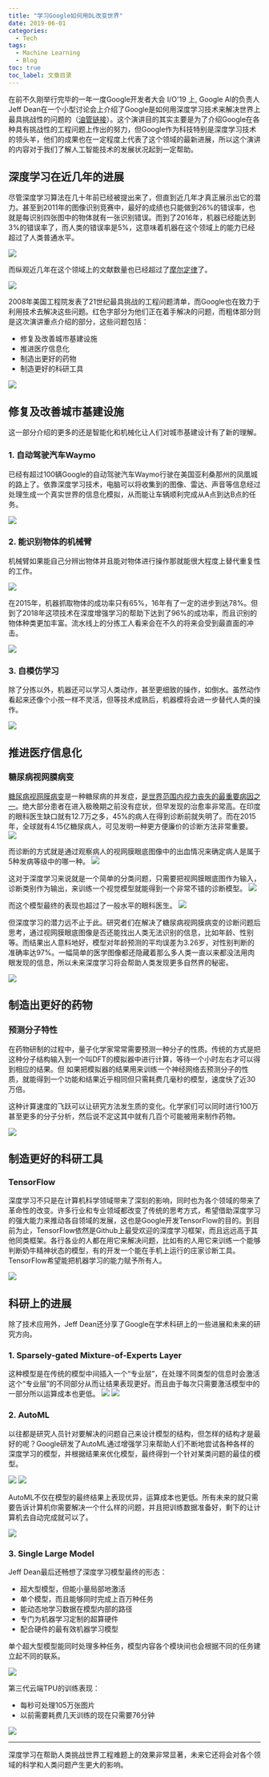 ```yaml
---
title: "学习Google如何用DL改变世界"
date: 2019-06-01
categories:
  - Tech
tags:
  - Machine Learning
  - Blog
toc: true
toc_label: 文章目录
---
```


在前不久刚举行完毕的一年一度Google开发者大会 I/O'19 上, Google AI的负责人Jeff Dean在一个小型讨论会上介绍了Google是如何用深度学习技术来解决世界上最具挑战性的问题的（[油管链接](https://www.youtube.com/watch?v=rP8CGyDbxBY&list=WL&index=14&t=0s)）。这个演讲目的其实主要是为了介绍Google在各种具有挑战性的工程问题上作出的努力，但Google作为科技特别是深度学习技术的领头羊，他们的成果也在一定程度上代表了这个领域的最新进展，所以这个演讲的内容对于我们了解人工智能技术的发展状况起到一定帮助。

## 深度学习在近几年的进展
尽管深度学习算法在几十年前已经被提出来了，但直到近几年才真正展示出它的潜力。甚至到2011年的图像识别竞赛中，最好的成绩也只能做到26%的错误率，也就是每识别四张图中的物体就有一张识别错误。而到了2016年，机器已经能达到3%的错误率了，而人类的错误率是5%，这意味着机器在这个领域上的能力已经超过了人类普通水平。

![](/assets/images/2019-06-01/01_imagenet.png)

而纵观近几年在这个领域上的文献数量也已经超过了[摩尔定律](https://zh.wikipedia.org/wiki/%E6%91%A9%E5%B0%94%E5%AE%9A%E5%BE%8B)了。


![](/assets/images/2019-06-01/02_paper.png)

2008年美国工程院发表了21世纪最具挑战的工程问题清单，而Google也在致力于利用技术去解决这些问题。红色字部分为他们正在着手解决的问题，而粗体部分则是这次演讲重点介绍的部分，这些问题包括：
- 修复及改善城市基建设施
- 推进医疗信息化
- 制造出更好的药物
- 制造更好的科研工具

![](/assets/images/2019-06-01/03_problems.png)

## 修复及改善城市基建设施
这一部分介绍的更多的还是智能化和机械化让人们对城市基建设计有了新的理解。

### 1. 自动驾驶汽车Waymo
已经有超过100辆Google的自动驾驶汽车Waymo行驶在美国亚利桑那州的凤凰城的路上了。依靠深度学习技术，电脑可以将收集到的图像、雷达、声音等信息经过处理生成一个真实世界的信息化模拟，从而能让车辆顺利完成从A点到达B点的任务。

![](/assets/images/2019-06-01/04_selfdriving.png)

### 2. 能识别物体的机械臂
机械臂如果能自己分辨出物体并且能对物体进行操作那就能很大程度上替代重复性的工作。

![](/assets/images/2019-06-01/05_robot.png)

在2015年，机器抓取物体的成功率只有65%，16年有了一定的进步到达78%。但到了2018年这项技术在深度增强学习的帮助下达到了96%的成功率，而且识别的物体种类更加丰富。流水线上的分拣工人看来会在不久的将来会受到最直面的冲击。


![](/assets/images/2019-06-01/06_robot.png)


### 3. 自模仿学习
除了分拣以外，机器还可以学习人类动作，甚至更细致的操作，如倒水。虽然动作看起来还像个小孩一样不灵活，但等技术成熟后，机器模将会进一步替代人类的操作。

![](/assets/images/2019-06-01/07_robot.png)

## 推进医疗信息化

### 糖尿病视网膜病变
[糖尿病视网膜病变](https://zh.wikipedia.org/wiki/%E7%B3%96%E5%B0%BF%E7%97%85%E8%A7%86%E7%BD%91%E8%86%9C%E7%97%85%E5%8F%98)是一种糖尿病的并发症，[是世界范围内视力丧失的最重要病因之一](https://www.uptodate.com/contents/zh-Hans/diabetic-retinopathy-classification-and-clinical-features)。绝大部分患者在进入极晚期之前没有症状，但早发现的治愈率非常高。在印度的眼科医生缺口就有12.7万之多，45%的病人在得到诊断前就失明了。而在2015年，全球就有4.15亿糖尿病人，可见发明一种更方便廉价的诊断方法非常重要。
![](/assets/images/2019-06-01/08_diabetic.png)

而诊断的方式就是通过观察病人的视网膜眼底图像中的出血情况来确定病人是属于5种发病等级中的哪一种。
![](/assets/images/2019-06-01/10_retina.png)

这对于深度学习来说就是一个简单的分类问题，只需要把视网膜眼底图作为输入，诊断类别作为输出，来训练一个视觉模型就能得到一个非常不错的诊断模型。
![](/assets/images/2019-06-01/11_retina.png)

而这个模型最终的表现也超过了一般水平的眼科医生。
![](/assets/images/2019-06-01/12_retina.png)

但深度学习的潜力远不止于此。研究者们在解决了糖尿病视网膜病变的诊断问题后思考，通过视网膜眼底图像是否还能找出人类无法识别的信息，比如年龄、性别等。而结果出人意料地好，模型对年龄预测的平均误差为3.26岁，对性别判断的准确率达97%。一幅简单的医学图像都还隐藏着那么多人类一直以来都没法用肉眼发现的信息，所以未来深度学习将会帮助人类发现更多自然界的秘密。

![](/assets/images/2019-06-01/13_retina.png)

## 制造出更好的药物

### 预测分子特性
在药物研制的过程中，量子化学家常常需要预测一种分子的性质。传统的方式是把这种分子结构输入到一个叫DFT的模拟器中进行计算，等待一个小时左右才可以得到相应的结果。但
如果把模拟器的结果用来训练一个神经网络去预测分子的性质，就能得到一个功能和结果近乎相同但只需耗费几毫秒的模型，速度快了近30万倍。

这种计算速度的飞跃可以让研究方法发生质的变化。化学家们可以同时进行100万甚至更多的分子分析，然后说不定这其中就有几百个可能被用来制作药物。

![](/assets/images/2019-06-01/14_molecules.png)

## 制造更好的科研工具

### TensorFlow
深度学习不只是在计算机科学领域带来了深刻的影响，同时也为各个领域的带来了革命性的改变。许多行业和专业领域都改变了传统的思考方式，希望借助深度学习的强大能力来推动各自领域的发展，这也是Google开发TensorFlow的目的。到目前为止，TensorFlow依然是Github上最受欢迎的深度学习框架，而且远远高于其他同类框架。各行各业的人都在用它来解决问题，比如有的人用它来训练一个能够判断奶牛精神状态的模型，有的开发一个能在手机上运行的庄家诊断工具。TensorFlow希望能把机器学习的能力赋予所有人。

![](/assets/images/2019-06-01/25_TensorFlow.png)

## 科研上的进展
除了技术应用外，Jeff Dean还分享了Google在学术科研上的一些进展和未来的研究方向。

### 1. Sparsely-gated Mixture-of-Experts Layer

这种模型是在传统的模型中间插入一个“专业层”，在处理不同类型的信息时会激活这个“专业层”的不同部分从而让结果表现更好。而且由于每次只需要激活模型中的一部分所以运算成本也更低。
![](/assets/images/2019-06-01/15_expert.png)
![](/assets/images/2019-06-01/16_expert.png)

### 2. AutoML

以往都是研究人员针对要解决的问题自己来设计模型的结构，但怎样的结构才是最好的呢？Google研发了AutoML通过增强学习来帮助人们不断地尝试各种各样的深度学习的模型，并根据结果来优化模型，最终得到一个针对某类问题的最佳的模型。

![](/assets/images/2019-06-01/17_automl.png)
![](/assets/images/2019-06-01/18_automl.png)

AutoML不仅在模型的最终结果上表现优异，运算成本也更低。所有未来的就只需要告诉计算机你需要解决一个什么样的问题，并且把训练数据准备好，剩下的让计算机去自动完成就可以了。

![](/assets/images/2019-06-01/20_automl.png)

### 3. Single Large Model

Jeff Dean最后还畅想了深度学习模型最终的形态：
- 超大型模型，但能小量局部地激活
- 单个模型，而且能够同时完成上百万种任务
- 能动态地学习数据在模型内部的路径
- 专门为机器学习定制的超算硬件
- 配合硬件的最有效机器学习模型


单个超大型模型能同时处理多种任务，模型内容各个模块间也会根据不同的任务建立起不同的联系。

![](/assets/images/2019-06-01/21_large_model.png)


第三代云端TPU的训练表现：
- 每秒可处理105万张图片
- 以前需要耗费几天训练的现在只需要76分钟

![](/assets/images/2019-06-01/22_TPU.png)


--- 

深度学习在帮助人类挑战世界工程难题上的效果非常显著，未来它还将会对各个领域的科学和人类问题产生更大的影响。

